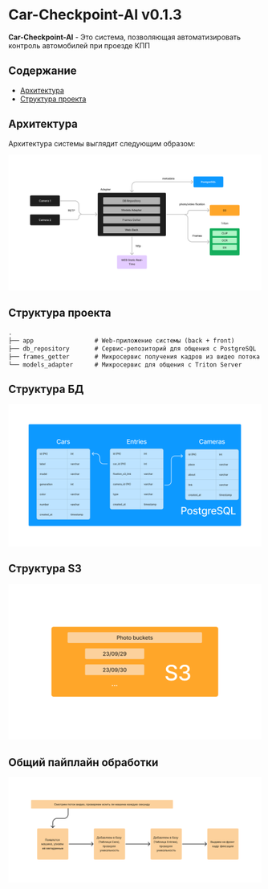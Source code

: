 # Car-Checkpoint-AI v0.1.3

**Car-Checkpoint-AI** - Это система, позволяющая автоматизировать контроль автомобилей при проезде КПП 

## Содержание
- [Архитектура](#архитектура)
- [Структура проекта](#структура-проекта)

## Архитектура

Архитектура системы выглядит следующим образом: 

<img src="assets/Car-Checkpoint-AI Architecture v0.1.2.png" alt="Архитектура системы">

## Структура проекта
```
.
├── app                 # Web-приложение системы (back + front)
├── db_repository       # Сервис-репозиторий для общения с PostgreSQL
├── frames_getter       # Микросервис получения кадров из видео потока
└── models_adapter      # Микросервис для общения с Triton Server
```

## Структура БД

<img src="assets/Car-Checkpoint-AI DB Structure v0.1.4.png" alt="Логическая схема БД">

## Структура S3

<img src="assets/Car-Checkpoint-AI S3 Structure.png" alt="Структура S3">

## Общий пайплайн обработки

<img src="assets/Car-Checkpoint-AI Pipeline.png" alt="Пайплайн работы">
